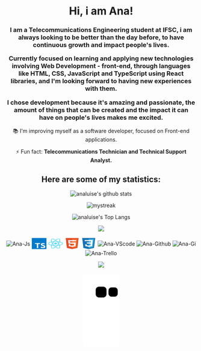 <div align="center" width="50">
<h1>Hi, i am Ana!
</h1>
<h3 align="center">

I am a Telecommunications Engineering student at IFSC, i am always looking to be better than the day before, to have continuous growth and impact people's lives.

Currently focused on learning and applying new technologies involving Web Development - front-end, through languages like HTML, CSS, JavaScript and TypeScript using React libraries, and I'm looking forward to having new experiences with them.

I chose development because it's amazing and passionate, the amount of things that can be created and the impact it can have on people's lives makes me excited.</h3>

📚 I'm improving myself as a software developer, focused on Front-end applications.
   
⚡ Fun fact: **Telecommunications Technician and Technical Support Analyst.**
   

 
## Here are some of my statistics:

![analuise's github stats](https://github-readme-stats.vercel.app/api?username=analuise&show_icons=true&theme=tokyonight)

<img src="https://github-readme-streak-stats.herokuapp.com/?user=analuise&theme=tokyonight" alt="mystreak"/>

![analuise's Top Langs](https://github-readme-stats.vercel.app/api/top-langs/?username=analuise&theme=tokyonight&layout=compact)

<a href="https://www.youtube.com/watch?v=dQw4w9WgXcQ"><img src="https://user-images.githubusercontent.com/73097560/115834477-dbab4500-a447-11eb-908a-139a6edaec5c.gif"></a>   
   
<img align="center" alt="Ana-Js" height="30" width="40" src="https://cdn.jsdelivr.net/gh/devicons/devicon/icons/javascript/javascript-original.svg">
<img align="center" alt="Ana-Ts" height="30" width="40" src="https://raw.githubusercontent.com/devicons/devicon/master/icons/typescript/typescript-plain.svg">
<img align="center" alt="Ana-React" height="30" width="40" src="https://raw.githubusercontent.com/devicons/devicon/master/icons/react/react-original.svg">
<img align="center" alt="Ana-HTML" height="30" width="40" src="https://raw.githubusercontent.com/devicons/devicon/master/icons/html5/html5-original.svg">
<img align="center" alt="Ana-CSS" height="30" width="40" src="https://raw.githubusercontent.com/devicons/devicon/master/icons/css3/css3-original.svg">
<img align="center" alt="Ana-VScode" height="30" width="40" src="https://cdn.jsdelivr.net/gh/devicons/devicon/icons/vscode/vscode-original.svg">
<img align="center" alt="Ana-Github" height="30" width="40" src="https://cdn.jsdelivr.net/gh/devicons/devicon/icons/github/github-original.svg">
<img align="center" alt="Ana-Gi" height="30" width="40" src="https://cdn.jsdelivr.net/gh/devicons/devicon/icons/git/git-original.svg">
<img align="center" alt="Ana-Trello" height="30" width="40" src="https://cdn.jsdelivr.net/gh/devicons/devicon/icons/trello/trello-plain.svg">
  
   
<a href="https://www.youtube.com/watch?v=dQw4w9WgXcQ"><img src="https://user-images.githubusercontent.com/73097560/115834477-dbab4500-a447-11eb-908a-139a6edaec5c.gif"></a> 
     
![Snake animation](https://github.com/rafaballerini/rafaballerini/blob/output/github-contribution-grid-snake.svg)
   
</div>

